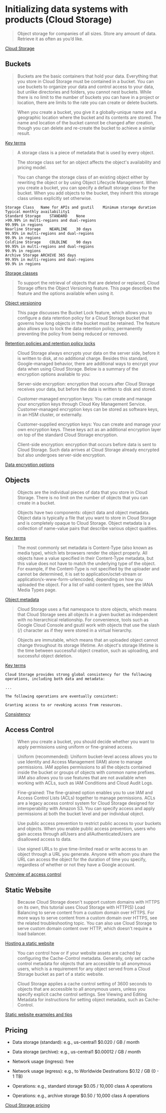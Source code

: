 # Initializing data systems with products (Cloud Storage)

> Object storage for companies of all sizes. Store any amount of data. Retrieve it as often as you’d like.

[Cloud Storage](https://cloud.google.com/storage)

## Buckets

> Buckets are the basic containers that hold your data. Everything that you store in Cloud Storage must be contained in a bucket. You can use buckets to organize your data and control access to your data, but unlike directories and folders, you cannot nest buckets. While there is no limit to the number of buckets you can have in a project or location, there are limits to the rate you can create or delete buckets.

> When you create a bucket, you give it a globally-unique name and a geographic location where the bucket and its contents are stored. The name and location of the bucket cannot be changed after creation, though you can delete and re-create the bucket to achieve a similar result. 

[Key terms](https://cloud.google.com/storage/docs/key-terms)

> A storage class is a piece of metadata that is used by every object.

> The storage class set for an object affects the object's availability and pricing model.

> You can change the storage class of an existing object either by rewriting the object or by using Object Lifecycle Management.
When you create a bucket, you can specify a default storage class for the bucket. When you add objects to the bucket, they inherit this storage class unless explicitly set otherwise.

```
Storage Class	Name for APIs and gsutil	Minimum storage duration	Typical monthly availability1
Standard Storage	STANDARD	None	
>99.99% in multi-regions and dual-regions
99.99% in regions
Nearline Storage	NEARLINE	30 days	
99.95% in multi-regions and dual-regions
99.9% in regions
Coldline Storage	COLDLINE	90 days	
99.95% in multi-regions and dual-regions
99.9% in regions
Archive Storage	ARCHIVE	365 days	
99.95% in multi-regions and dual-regions
99.9% in regions
```

[Storage classes](https://cloud.google.com/storage/docs/storage-classes)

> To support the retrieval of objects that are deleted or replaced, Cloud Storage offers the Object Versioning feature. This page describes the feature and the options available when using it.

[Object versioning](https://cloud.google.com/storage/docs/object-versioning)

> This page discusses the Bucket Lock feature, which allows you to configure a data retention policy for a Cloud Storage bucket that governs how long objects in the bucket must be retained. The feature also allows you to lock the data retention policy, permanently preventing the policy from being reduced or removed.

[Retention policies and retention policy locks](https://cloud.google.com/storage/docs/bucket-lock)

> Cloud Storage always encrypts your data on the server side, before it is written to disk, at no additional charge. Besides this standard, Google-managed behavior, there are additional ways to encrypt your data when using Cloud Storage. Below is a summary of the encryption options available to you:

> Server-side encryption: encryption that occurs after Cloud Storage receives your data, but before the data is written to disk and stored.

> Customer-managed encryption keys: You can create and manage your encryption keys through Cloud Key Management Service. Customer-managed encryption keys can be stored as software keys, in an HSM cluster, or externally.

> Customer-supplied encryption keys: You can create and manage your own encryption keys. These keys act as an additional encryption layer on top of the standard Cloud Storage encryption.

> Client-side encryption: encryption that occurs before data is sent to Cloud Storage. Such data arrives at Cloud Storage already encrypted but also undergoes server-side encryption.

[Data encryption options](https://cloud.google.com/storage/docs/encryption)

## Objects

> Objects are the individual pieces of data that you store in Cloud Storage. There is no limit on the number of objects that you can create in a bucket.

> Objects have two components: object data and object metadata. Object data is typically a file that you want to store in Cloud Storage and is completely opaque to Cloud Storage. Object metadata is a collection of name-value pairs that describe various object qualities.

[Key terms](https://cloud.google.com/storage/docs/key-terms)

> The most commonly set metadata is Content-Type (also known as media type), which lets browsers render the object properly. All objects have a value specified in their Content-Type metadata, but this value does not have to match the underlying type of the object. For example, if the Content-Type is not specified by the uploader and cannot be determined, it is set to application/octet-stream or application/x-www-form-urlencoded, depending on how you uploaded the object. For a list of valid content types, see the IANA Media Types page.

[Object metadata](https://cloud.google.com/storage/docs/metadata)

> Cloud Storage uses a flat namespace to store objects, which means that Cloud Storage sees all objects in a given bucket as independent with no hierarchical relationship. For convenience, tools such as Google Cloud Console and gsutil work with objects that use the slash (/) character as if they were stored in a virtual hierarchy.

> Objects are immutable, which means that an uploaded object cannot change throughout its storage lifetime. An object's storage lifetime is the time between successful object creation, such as uploading, and successful object deletion. 

[Key terms](https://cloud.google.com/storage/docs/key-terms)

```
Cloud Storage provides strong global consistency for the following operations, including both data and metadata:

...

The following operations are eventually consistent:

Granting access to or revoking access from resources.
```

[Consistency](https://cloud.google.com/storage/docs/consistency)

## Access Control

> When you create a bucket, you should decide whether you want to apply permissions using uniform or fine-grained access.

> Uniform (recommended): Uniform bucket-level access allows you to use Identity and Access Management (IAM) alone to manage permissions. IAM applies permissions to all the objects contained inside the bucket or groups of objects with common name prefixes. IAM also allows you to use features that are not available when working with ACLs, such as IAM Conditions and Cloud Audit Logs.

> Fine-grained: The fine-grained option enables you to use IAM and Access Control Lists (ACLs) together to manage permissions. ACLs are a legacy access control system for Cloud Storage designed for interoperability with Amazon S3. You can specify access and apply permissions at both the bucket level and per individual object.

> Use public access prevention to restrict public access to your buckets and objects. When you enable public access prevention, users who gain access through allUsers and allAuthenticatedUsers are disallowed access to data.

> Use signed URLs to give time-limited read or write access to an object through a URL you generate. Anyone with whom you share the URL can access the object for the duration of time you specify, regardless of whether or not they have a Google account.

[Overview of access control](https://cloud.google.com/storage/docs/access-control)

## Static Website

> Because Cloud Storage doesn't support custom domains with HTTPS on its own, this tutorial uses Cloud Storage with HTTP(S) Load Balancing to serve content from a custom domain over HTTPS. For more ways to serve content from a custom domain over HTTPS, see the related troubleshooting topic. You can also use Cloud Storage to serve custom domain content over HTTP, which doesn't require a load balancer.

[Hosting a static website](https://cloud.google.com/storage/docs/hosting-static-website)

> You can control how or if your website assets are cached by configuring the Cache-Control metadata. Generally, only set cache control metadata for objects that are accessible to all anonymous users, which is a requirement for any object served from a Cloud Storage bucket as part of a static website.

> Cloud Storage applies a cache control setting of 3600 seconds to objects that are accessible to all anonymous users, unless you specify explicit cache control settings. See Viewing and Editing Metadata for instructions for setting object metadata, such as Cache-Control.

[Static website examples and tips](https://cloud.google.com/storage/docs/static-website)

## Pricing

* Data storage (standard): e.g., us-central1 $0.020 / GB / month
* Data storage (archive): e.g., us-central1 $0.00012 / GB / month

* Network usage (ingress): free
* Network usage (egress): e.g., to Worldwide Destinations $0.12 / GB (0 - 1 TB)

* Operations: e.g., standard storage $0.05 / 10,000 class A operations
* Operations: e.g., archive storage $0.50 / 10,000 class A operations

[Cloud Storage pricing](https://cloud.google.com/storage/pricing)
